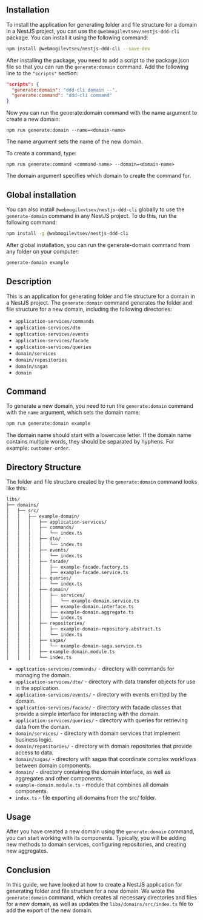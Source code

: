 ## Installation
To install the application for generating folder and file structure for a domain in a NestJS project, you can use the `@webmogilevtsev/nestjs-ddd-cli` package. You can install it using the following command:
```bash
npm install @webmogilevtsev/nestjs-ddd-cli --save-dev
```
After installing the package, you need to add a script to the package.json file so that you can run the `generate:domain` command. Add the following line to the `"scripts"` section:
```json
"scripts": {
  "generate:domain": "ddd-cli domain --",
  "generate:command": "ddd-cli command"
}

```
Now you can run the generate:domain command with the name argument to create a new domain:
```
npm run generate:domain --name=<domain-name>
```
The name argument sets the name of the new domain.

To create a command, type:
```
npm run generate:command <command-name> --domain=<domain-name>
```
The domain argument specifies which domain to create the command for.

## Global installation
You can also install `@webmogilevtsev/nestjs-ddd-cli` globally to use the `generate-domain` command in any NestJS project. To do this, run the following command:
```bash
npm install -g @webmogilevtsev/nestjs-ddd-cli
```
After global installation, you can run the generate-domain command from any folder on your computer:
```bash
generate-domain example
```

## Description

This is an application for generating folder and file structure for a domain in a NestJS project. The `generate:domain` command generates the folder and file structure for a new domain, including the following directories:

- `application-services/commands`
- `application-services/dto`
- `application-services/events`
- `application-services/facade`
- `application-services/queries`
- `domain/services`
- `domain/repositories`
- `domain/sagas`
- `domain`

## Command

To generate a new domain, you need to run the `generate:domain` command with the `name` argument, which sets the domain name:
```bash
npm run generate:domain example
```

The domain name should start with a lowercase letter. If the domain name contains multiple words, they should be separated by hyphens. For example: `customer-order`.

## Directory Structure

The folder and file structure created by the `generate:domain` command looks like this:
```bash
libs/
├── domains/
│   ├── src/
│   │   ├── example-domain/
│   │   │   ├── application-services/
│   │   │   ├── commands/
│   │   │   │   └── index.ts
│   │   │   ├── dto/
│   │   │   │   └── index.ts
│   │   │   ├── events/
│   │   │   │   └── index.ts
│   │   │   ├── facade/
│   │   │   │   ├── example-facade.factory.ts
│   │   │   │   ├── example-facade.service.ts
│   │   │   ├── queries/
│   │   │   │   └── index.ts
│   │   │   ├── domain/
│   │   │   │   ├── services/
│   │   │   │   │   └── example-domain.service.ts
│   │   │   │   ├── example-domain.interface.ts
│   │   │   │   ├── example-domain.aggregate.ts
│   │   │   │   └── index.ts
│   │   │   ├── repositories/
│   │   │   │   ├── example-domain-repository.abstract.ts
│   │   │   │   └── index.ts
│   │   │   ├── sagas/
│   │   │   │   └── example-domain-saga.service.ts
│   │   │   ├── example-domain.module.ts
│   │   │   └── index.ts
```
- `application-services/commands/` - directory with commands for managing the domain.
- `application-services/dto/` - directory with data transfer objects for use in the application.
- `application-services/events/` - directory with events emitted by the domain.
- `application-services/facade/` - directory with facade classes that provide a simple interface for interacting with the domain.
- `application-services/queries/` - directory with queries for retrieving data from the domain.
- `domain/services/` - directory with domain services that implement business logic.
- `domain/repositories/` - directory with domain repositories that provide access to data.
- `domain/sagas/` - directory with sagas that coordinate complex workflows between domain components.
- `domain/` - directory containing the domain interface, as well as aggregates and other components.
- `example-domain.module.ts` - module that combines all domain components.
- `index.ts` - file exporting all domains from the src/ folder.

## Usage
After you have created a new domain using the `generate:domain` command, you can start working with its components. Typically, you will be adding new methods to domain services, configuring repositories, and creating new aggregates.

## Conclusion
In this guide, we have looked at how to create a NestJS application for generating folder and file structure for a new domain. We wrote the `generate:domain` command, which creates all necessary directories and files for a new domain, as well as updates the `libs/domains/src/index.ts` file to add the export of the new domain.
